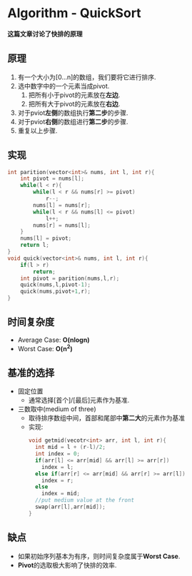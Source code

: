 # Algorithm - QuickSort

**这篇文章讨论了快排的原理**
<!--more-->
## 原理
1. 有一个大小为[0...n]的数组，我们要将它进行排序.
2. 选中数字中的一个元素当成pivot.
    1. 把所有小于pivot的元素放在**左边**.
    2. 把所有大于pivot的元素放在**右边**.
3. 对于pviot**左侧**的数组执行**第二步**的步骤.
4. 对于pviot**右侧**的数组进行**第二步**的步骤.
5. 重复以上步骤.

## 实现
```cpp
int parition(vector<int>& nums, int l, int r){
    int pivot = nums[l];
    while(l < r){
        while(l < r && nums[r] >= pivot)
            r--;
        nums[l] = nums[r]; 
        while(l < r && nums[l] <= pivot)
            l++;
        nums[r] = nums[l];
    }
    nums[l] = pivot;
    return l;
}
void quick(vector<int>& nums, int l, int r){
    if(l > r)
        return;
    int pivot = parition(nums,l,r);
    quick(nums,l,pivot-1);
    quick(nums,pivot+1,r);
}
```

## 时间复杂度
* Average Case: **O(nlogn)**
* Worst Case: **O(n<sup>2</sup>)** 

## 基准的选择
  * 固定位置
      * 通常选择[首个]/[最后]元素作为基准.
  * 三数取中(medium of three)
      * 取待排序数组中间，首部和尾部中**第二大**的元素作为基准
      * 实现:
          ```cpp
          void getmid(vecotr<int> arr, int l, int r){
            int mid = l + (r-l)/2;
            int index = 0;
            if(arr[l] <= arr[mid] && arr[l] >= arr[r])
              index = l;
            else if(arr[r] <= arr[mid] && arr[r] >= arr[l])
              index = r;
            else
              index = mid;
            //put medium value at the front
            swap(arr[l],arr[mid]);
          }
          ```

## 缺点
* 如果初始序列基本为有序，则时间复杂度属于**Worst Case**.
* **Pivot**的选取极大影响了快排的效率.

